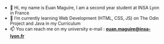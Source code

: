 - 👋 Hi, my name is Euan Maguire, I am a second year student at INSA Lyon in France
- 🌱 I’m currently learning Web Development (HTML, CSS, JS) on The Odin Project and Java in my Curriculum
- 📫 You can reach me on my university e-mail : **euan.maguire@insa-lyon.fr**
